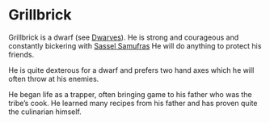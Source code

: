 # Grillbrick

Grillbrick is a dwarf (see [Dwarves][]). He is strong and courageous and
constantly bickering with [Sassel Samufras][] He will do anything to protect
his friends.

He is quite dexterous for a dwarf and prefers two hand axes which he will often
throw at his enemies.

He began life as a trapper, often bringing game to his father who was the
tribe’s cook. He learned many recipes from his father and has proven quite the
culinarian himself.

[Dwarves]: ../races/dwarves.md
[Sassel Samufras]: ./sassel-samufras.md
